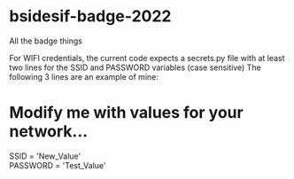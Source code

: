 # bsidesif-badge-2022
All the badge things

For WIFI credentials, the current code expects a secrets.py file with at least two lines for the SSID and PASSWORD variables (case sensitive)
The following 3 lines are an example of mine:
# Modify me with values for your network...
SSID = 'New_Value'</br>
PASSWORD = 'Test_Value'
